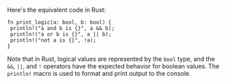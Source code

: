 Here's the equivalent code in Rust:
```
fn print_logic(a: bool, b: bool) {
 println!("a and b is {}", a && b);
 println!("a or b is {}", a || b);
 println!("not a is {}", !a);
}
```
Note that in Rust, logical values are represented by the `bool` type, and the `&&`, `||`, and `!` operators have the expected behavior for boolean values. The `println!` macro is used to format and print output to the console.

